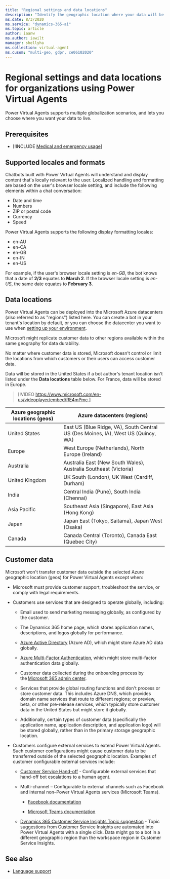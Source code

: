 ```yaml
---
title: "Regional settings and data locations"
description: "Identify the geographic location where your data will be stored, and plan for globalization features, including currency and date and time formats."
ms.date: 8/3/2020
ms.service: "dynamics-365-ai"
ms.topic: article
author: iaanw
ms.author: iawilt
manager: shellyha
ms.collection: virtual-agent
ms.cusom: "multi-geo, gdpr, ce06102020"
---
```


# Regional settings and data locations for organizations using Power Virtual Agents

Power Virtual Agents supports multiple globalization scenarios, and lets you choose where you want your data to live.

## Prerequisites

- [!INCLUDE [Medical and emergency usage](includes/pva-usage-limitations.md)]

## Supported locales and formats

Chatbots built with Power Virtual Agents will understand and display content that's locally relevant to the user. Localized handling and formatting are based on the user's browser locale setting, and include the following elements within a chat conversation:

* Date and time
* Numbers
* ZIP or postal code
* Currency
* Speed

Power Virtual Agents supports the following display formatting locales:
* en-AU
* en-CA
* en-GB
* en-IN
* en-US

For example, if the user's browser locale setting is *en-GB*, the bot knows that a date of **2/3** equates to **March 2**. If the browser locale setting is *en-US*, the same date equates to **February 3**.

## Data locations

Power Virtual Agents can be deployed into the Microsoft Azure datacenters (also referred to as "regions") listed here. You can create a bot in your tenant's location by default, or you can choose the datacenter you want to use when [setting up your environment](environments-first-run-experience.md).

Microsoft might replicate customer data to other regions available within the same geography for data durability. 

No matter where customer data is stored, Microsoft doesn't control or limit the locations from which customers or their users can access customer data.

Data will be stored in the United States if a bot author's tenant location isn't listed under the **Data locations** table below. For France, data will be stored in Europe.

> 
> [!VIDEO https://www.microsoft.com/en-us/videoplayer/embed/RE4mPmc ]
> 

|Azure geographic locations (geos) | Azure datacenters (regions) |
|---|--- |
|United States | East US (Blue Ridge, VA), South Central US (Des Moines, IA), West US (Quincy, WA) |
|Europe | West Europe (Netherlands), North Europe (Ireland) |
|Australia | Australia East (New South Wales), Australia Southeast (Victoria) |
|United Kingdom | UK South (London), UK West (Cardiff, Durham) |
|India | Central India (Pune), South India (Chennai) |
|Asia Pacific | Southeast Asia (Singapore), East Asia (Hong Kong) |
|Japan | Japan East (Tokyo, Saitama), Japan West (Osaka) |
|Canada | Canada Central (Toronto), Canada East (Quebec City) |


## Customer data  
Microsoft won't transfer customer data outside the selected Azure geographic location (geos) for Power Virtual Agents except when:

- Microsoft must provide customer support, troubleshoot the service, or comply with legal requirements. 

- Customers use services that are designed to operate globally, including: 

  - Email used to send marketing messaging globally, as configured by the customer. 
  
  - The Dynamics 365 home page, which stores application names, descriptions, and logos globally for performance. 

  - [Azure Active Directory](/azure/active-directory/active-directory-whatis) (Azure AD), which might store Azure AD data globally. 

  - [Azure Multi-Factor Authentication](/azure/active-directory/authentication/concept-mfa-howitworks), which might store multi-factor authentication data globally. 

  - Customer data collected during the onboarding process by the [Microsoft 365 admin center](/office365/admin/microsoft-365-admin-center-preview?view=o365-worldwide).
  
  - Services that provide global routing functions and don't process or store customer data. This includes Azure DNS, which provides domain name services that route to different regions; or preview, beta, or other pre-release services, which typically store customer data in the United States but might store it globally. 

  - Additionally, certain types of customer data (specifically the application name, application description, and application logo) will be stored globally, rather than in the primary storage geographic location. 

- Customers configure external services to extend Power Virtual Agents. Such customer configurations might cause customer data to be transferred outside of the selected geographic location. Examples of customer configurable external services include: 

  - [Customer Service Hand-off](advanced-hand-off.md) - Configurable external services that hand-off bot escalations to a human agent. 

  - Multi-channel – Configurable to external channels such as Facebook and internal non&ndash;Power Virtual Agents services (Microsoft Teams). 

    - [Facebook documentation](publication-add-bot-to-facebook.md)

    - [Microsoft Teams documentation](publication-add-bot-to-microsoft-teams.md)

  - [Dynamics 365 Customer Service Insights Topic suggestion](advanced-create-topics-from-csi.md) - Topic suggestions from Customer Service Insights are automated into Power Virtual Agents with a single click. Data might go to a bot in a different geographic region than the workspace region in Customer Service Insights. 

## See also

- [Language support](authoring-language-support.md)
